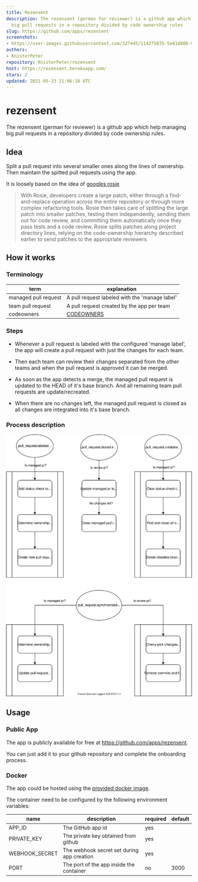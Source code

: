 ```yaml
---
title: Rezensent
description: The rezensent (german for reviewer) is a github app which help managing
  big pull requests in a repository divided by code ownership rules
slug: https://github.com/apps/rezensent
screenshots:
- https://user-images.githubusercontent.com/327445/114275835-5e81d800-9a24-11eb-8d59-8f1233986750.png
authors:
- KnisterPeter
repository: KnisterPeter/rezensent
host: https://rezensent.herokuapp.com/
stars: 2
updated: 2021-05-23 21:06:10 UTC
---
```


# rezensent

The rezensent (german for reviewer) is a github app which help managing big pull requests in a
repository divided by code ownership rules.

## Idea

Split a pull request into several smaller ones along the lines of ownership.
Then maintain the spitted pull requests using the app.

It is loosely based on the idea of [googles rosie](https://cacm.acm.org/magazines/2016/7/204032-why-google-stores-billions-of-lines-of-code-in-a-single-repository/fulltext)

> With Rosie, developers create a large patch, either through a find-and-replace
> operation across the entire repository or through more complex refactoring
> tools. Rosie then takes care of splitting the large patch into smaller
> patches, testing them independently, sending them out for code review, and
> committing them automatically once they pass tests and a code review. Rosie
> splits patches along project directory lines, relying on the code-ownership
> hierarchy described earlier to send patches to the appropriate reviewers

## How it works

### Terminology

| term                 | explanation                                                                                                   |
| -------------------- | ------------------------------------------------------------------------------------------------------------- |
| managed pull request | A pull request labeled with the 'manage label'                                                                |
| team pull request    | A pull request created by the app per team                                                                    |
| codeowners           | [CODEOWNERS](https://docs.github.com/en/github/creating-cloning-and-archiving-repositories/about-code-owners) |

### Steps

- Whenever a pull request is labeled with the configured 'manage label', the app
  will create a pull request with just the changes for each team.

- Then each team can review their changes separated from the other teams and
  when the pull request is approved it can be merged.

- As soon as the app detects a merge, the managed pull request is updated to the
  HEAD of it's base branch. And all remaining team pull requests are
  update/recreated.

- When there are no changes left, the managed pull request is closed as all
  changes are integrated into it's base branch.

### Process description

<p align="center">
  <img src="https://raw.githubusercontent.com/KnisterPeter/rezensent/main/docs/process.drawio.svg" alt="process" />
</p>

## Usage

### Public App

The app is publicly available for free at https://github.com/apps/rezensent.

You can just add it to your github repository and complete the onboarding process.

### Docker

The app could be hosted using the [provided docker image](https://hub.docker.com/r/knisterpeter/rezensent).

The container need to be configured by the following environment variables:

| name           | description                                | required | default |
| -------------- | ------------------------------------------ | -------- | ------- |
| APP_ID         | The GitHub app id                          | yes      |         |
| PRIVATE_KEY    | The private key obtained from github       | yes      |         |
| WEBHOOK_SECRET | The webhook secret set during app creation | yes      |         |
| PORT           | The port of the app inside the container   | no       | 3000    |
